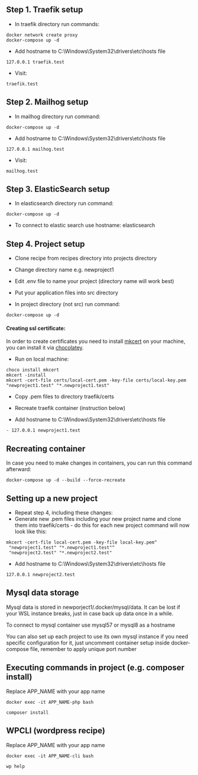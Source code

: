 ## Step 1. Traefik setup

- In traefik directory run commands:

```
docker network create proxy
docker-compose up -d
```

- Add hostname to C:\Windows\System32\drivers\etc\hosts file
```
127.0.0.1 traefik.test
```

- Visit:
```
traefik.test
```

## Step 2. Mailhog setup

- In mailhog directory run command:

```
docker-compose up -d
```

- Add hostname to C:\Windows\System32\drivers\etc\hosts file
```
127.0.0.1 mailhog.test
```

- Visit:

```
mailhog.test
```

## Step 3. ElasticSearch setup

- In elasticsearch directory run command:

```
docker-compose up -d
```

- To connect to elastic search use hostname: elasticsearch

## Step 4. Project setup

- Clone recipe from recipes directory into projects directory

- Change directory name e.g. newproject1

- Edit .env file to name your project (directory name will work best)

- Put your application files into src directory

- In project directory (not src) run command:

```
docker-compose up -d
```

#### Creating ssl certificate:

In order to create certificates you need to install [mkcert](https://github.com/FiloSottile/mkcert) on your machine, you can install it via [chocolatey](https://chocolatey.org/install).

- Run on local machine:

```
choco install mkcert
mkcert -install
mkcert -cert-file certs/local-cert.pem -key-file certs/local-key.pem "newproject1.test" "*.newproject1.test"
```

- Copy .pem files to directory traefik/certs

- Recreate traefik container (instruction below)

- Add hostname to C:\Windows\System32\drivers\etc\hosts file
```
- 127.0.0.1 newproject1.test
```

## Recreating container

In case you need to make changes in containers, you can run this command afterward:

```
docker-compose up -d --build --force-recreate
```

## Setting up a new project

- Repeat step 4, including these changes:
- Generate new .pem files including your new project name and clone them into traefik/certs - do this for each new project
command will now look like this:
```
mkcert -cert-file local-cert.pem -key-file local-key.pem^
 "newproject1.test" "*.newproject1.test"^
 "newproject2.test" "*.newproject2.test"
```

- Add hostname to C:\Windows\System32\drivers\etc\hosts file
```
127.0.0.1 newproject2.test
```

## Mysql data storage

Mysql data is stored in newporject1/.docker/mysql/data. It can be lost if your WSL instance breaks, just in case back up data once in a while.

To connect to mysql container use mysql57 or mysql8 as a hostname

You can also set up each project to use its own mysql instance if you need specific configuration for it, just uncomment container setup inside docker-compose file, remember to apply unique port number

## Executing commands in project (e.g. composer install)

Replace APP_NAME with your app name

```
docker exec -it APP_NAME-php bash
```
```
composer install
```

## WPCLI (wordpress recipe)

Replace APP_NAME with your app name

```
docker exec -it APP_NAME-cli bash
```
```
wp help
```